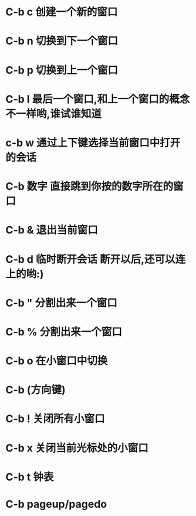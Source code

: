 # C-b c 创建一个新的窗口
# C-b n 切换到下一个窗口
# C-b p 切换到上一个窗口
# C-b l 最后一个窗口,和上一个窗口的概念不一样哟,谁试谁知道
# c-b w 通过上下键选择当前窗口中打开的会话
# C-b 数字 直接跳到你按的数字所在的窗口
# C-b & 退出当前窗口
# C-b d 临时断开会话 断开以后,还可以连上的哟:)
# C-b " 分割出来一个窗口
# C-b % 分割出来一个窗口
# C-b o 在小窗口中切换
# C-b (方向键)
# C-b ! 关闭所有小窗口
# C-b x 关闭当前光标处的小窗口
# C-b t 钟表
# C-b pageup/pagedo